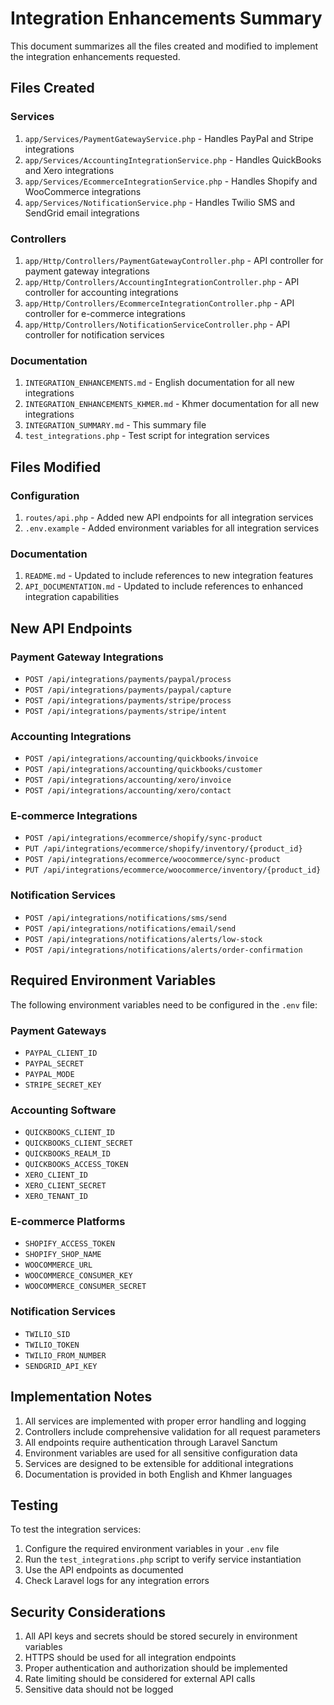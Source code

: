 # Integration Enhancements Summary

This document summarizes all the files created and modified to implement the integration enhancements requested.

## Files Created

### Services
1. `app/Services/PaymentGatewayService.php` - Handles PayPal and Stripe integrations
2. `app/Services/AccountingIntegrationService.php` - Handles QuickBooks and Xero integrations
3. `app/Services/EcommerceIntegrationService.php` - Handles Shopify and WooCommerce integrations
4. `app/Services/NotificationService.php` - Handles Twilio SMS and SendGrid email integrations

### Controllers
1. `app/Http/Controllers/PaymentGatewayController.php` - API controller for payment gateway integrations
2. `app/Http/Controllers/AccountingIntegrationController.php` - API controller for accounting integrations
3. `app/Http/Controllers/EcommerceIntegrationController.php` - API controller for e-commerce integrations
4. `app/Http/Controllers/NotificationServiceController.php` - API controller for notification services

### Documentation
1. `INTEGRATION_ENHANCEMENTS.md` - English documentation for all new integrations
2. `INTEGRATION_ENHANCEMENTS_KHMER.md` - Khmer documentation for all new integrations
3. `INTEGRATION_SUMMARY.md` - This summary file
4. `test_integrations.php` - Test script for integration services

## Files Modified

### Configuration
1. `routes/api.php` - Added new API endpoints for all integration services
2. `.env.example` - Added environment variables for all integration services

### Documentation
1. `README.md` - Updated to include references to new integration features
2. `API_DOCUMENTATION.md` - Updated to include references to enhanced integration capabilities

## New API Endpoints

### Payment Gateway Integrations
- `POST /api/integrations/payments/paypal/process`
- `POST /api/integrations/payments/paypal/capture`
- `POST /api/integrations/payments/stripe/process`
- `POST /api/integrations/payments/stripe/intent`

### Accounting Integrations
- `POST /api/integrations/accounting/quickbooks/invoice`
- `POST /api/integrations/accounting/quickbooks/customer`
- `POST /api/integrations/accounting/xero/invoice`
- `POST /api/integrations/accounting/xero/contact`

### E-commerce Integrations
- `POST /api/integrations/ecommerce/shopify/sync-product`
- `PUT /api/integrations/ecommerce/shopify/inventory/{product_id}`
- `POST /api/integrations/ecommerce/woocommerce/sync-product`
- `PUT /api/integrations/ecommerce/woocommerce/inventory/{product_id}`

### Notification Services
- `POST /api/integrations/notifications/sms/send`
- `POST /api/integrations/notifications/email/send`
- `POST /api/integrations/notifications/alerts/low-stock`
- `POST /api/integrations/notifications/alerts/order-confirmation`

## Required Environment Variables

The following environment variables need to be configured in the `.env` file:

### Payment Gateways
- `PAYPAL_CLIENT_ID`
- `PAYPAL_SECRET`
- `PAYPAL_MODE`
- `STRIPE_SECRET_KEY`

### Accounting Software
- `QUICKBOOKS_CLIENT_ID`
- `QUICKBOOKS_CLIENT_SECRET`
- `QUICKBOOKS_REALM_ID`
- `QUICKBOOKS_ACCESS_TOKEN`
- `XERO_CLIENT_ID`
- `XERO_CLIENT_SECRET`
- `XERO_TENANT_ID`

### E-commerce Platforms
- `SHOPIFY_ACCESS_TOKEN`
- `SHOPIFY_SHOP_NAME`
- `WOOCOMMERCE_URL`
- `WOOCOMMERCE_CONSUMER_KEY`
- `WOOCOMMERCE_CONSUMER_SECRET`

### Notification Services
- `TWILIO_SID`
- `TWILIO_TOKEN`
- `TWILIO_FROM_NUMBER`
- `SENDGRID_API_KEY`

## Implementation Notes

1. All services are implemented with proper error handling and logging
2. Controllers include comprehensive validation for all request parameters
3. All endpoints require authentication through Laravel Sanctum
4. Environment variables are used for all sensitive configuration data
5. Services are designed to be extensible for additional integrations
6. Documentation is provided in both English and Khmer languages

## Testing

To test the integration services:

1. Configure the required environment variables in your `.env` file
2. Run the `test_integrations.php` script to verify service instantiation
3. Use the API endpoints as documented
4. Check Laravel logs for any integration errors

## Security Considerations

1. All API keys and secrets should be stored securely in environment variables
2. HTTPS should be used for all integration endpoints
3. Proper authentication and authorization should be implemented
4. Rate limiting should be considered for external API calls
5. Sensitive data should not be logged